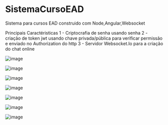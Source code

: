 # SistemaCursoEAD
Sistema para cursos EAD construido com Node,Angular,Websocket

Principais Caractéristicas
1 - Criptocrafia de senha usando senha
2 - criação de token jwt usando chave privada/pública para verificar permissão e enviado no Authorization do http 
3 - Servidor Websocket.Io para a criação do chat online


![image](https://github.com/user-attachments/assets/08510bb4-621a-4b76-9e5e-0eb6318117e8)

![image](https://github.com/user-attachments/assets/684e0102-77e9-4a56-941b-b16945f339d6)

![image](https://github.com/user-attachments/assets/24cd705d-df51-4b50-b25b-437125bf549d)

![image](https://github.com/user-attachments/assets/6311fb8b-ffa5-487c-850a-6ab942742f9a)


![image](https://github.com/user-attachments/assets/843d51e8-550a-41d5-8095-ac609723d684)


![image](https://github.com/user-attachments/assets/db9cd7e4-51ce-49f4-a910-a07c8c0256fa)


![image](https://github.com/user-attachments/assets/f66608e3-0c66-450b-96d1-f8a4a9c3754b)

